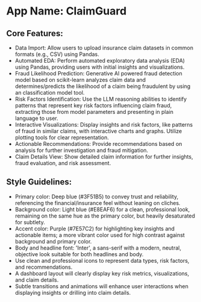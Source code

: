 # **App Name**: ClaimGuard

## Core Features:

- Data Import: Allow users to upload insurance claim datasets in common formats (e.g., CSV) using Pandas.
- Automated EDA: Perform automated exploratory data analysis (EDA) using Pandas, providing users with initial insights and visualizations.
- Fraud Likelihood Prediction: Generative AI powered fraud detection model based on scikit-learn analyzes claim data and determines/predicts the likelihood of a claim being fraudulent by using an classification model tool.
- Risk Factors Identification: Use the LLM reasoning abilities to identify patterns that represent key risk factors influencing claim fraud, extracting those from model parameters and presenting in plain language to user.
- Interactive Visualizations: Display insights and risk factors, like patterns of fraud in similar claims, with interactive charts and graphs. Utilize plotting tools for clear representation.
- Actionable Recommendations: Provide recommendations based on analysis for further investigation and fraud mitigation.
- Claim Details View: Show detailed claim information for further insights, fraud evaluation, and risk assessment.

## Style Guidelines:

- Primary color: Deep blue (#3F51B5) to convey trust and reliability, referencing the financial/insurance feel without leaning on cliches.
- Background color: Light blue (#E8EAF6) for a clean, professional look, remaining on the same hue as the primary color, but heavily desaturated for subtlety.
- Accent color: Purple (#7E57C2) for highlighting key insights and actionable items; a more vibrant color used for high contrast against background and primary color.
- Body and headline font: 'Inter', a sans-serif with a modern, neutral, objective look suitable for both headlines and body.
- Use clean and professional icons to represent data types, risk factors, and recommendations.
- A dashboard layout will clearly display key risk metrics, visualizations, and claim details.
- Subtle transitions and animations will enhance user interactions when displaying insights or drilling into claim details.